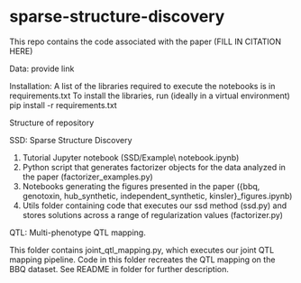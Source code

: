 # sparse-structure-discovery

This repo contains the code associated with the paper (FILL IN CITATION HERE)

Data: provide link 

Installation: A list of the libraries required to execute the notebooks is in requirements.txt
To install the libraries, run (ideally in a virtual environment)
pip install -r requirements.txt

Structure of repository

SSD: Sparse Structure Discovery

1. Tutorial Jupyter notebook (SSD/Example\ notebook.ipynb)
2. Python script that generates factorizer objects for the data analyzed in the paper (factorizer_examples.py)
3. Notebooks generating the figures presented in the paper ({bbq, genotoxin, hub_synthetic, independent_synthetic, kinsler}_figures.ipynb)
4. Utils folder containing code that executes our ssd method (ssd.py) and stores solutions across a range of regularization values (factorizer.py)

QTL: Multi-phenotype QTL mapping.

This folder contains joint_qtl_mapping.py, which executes our joint QTL mapping pipeline. Code in this folder recreates the QTL mapping on the BBQ dataset. See README in folder for further description. 


